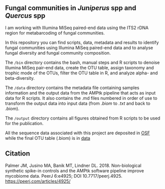 ## Fungal communities in *Juniperus* spp and *Quercus* spp

I am working with Illumina MiSeq paired-end data using the ITS2 rDNA region for metabarcoding of fungal communities. 

In this repository you can find scripts, data, metadata and results to identify fungal communities using Illumina MiSeq paired-end data and to analyse fungal diversity and fungal community composition. 

The `/bin` directory contains the bash, manual steps and R scripts to denoise Illumina MiSeq pair-end data, create the OTU table, assign taxonomy and trophic mode of the OTUs, filter the OTU table in R, and analyze alpha- and beta-diversity. 

The `/data` directory contains the metadata file containing samples information and the output data from the AMPtk pipeline that acts as input data for R scripts. It also contains the .md files numbered in order of use to transform the output data into input data (from *.biom* to *.txt* and back to *.biom*).  

The `/output` directory contains all figures obtained from R scripts to be used for the publication. 


All the sequence data associated with this project are deposited in [OSF](https://osf.io) while the final OTU table (.biom) is in [data](https://github.com/bc-anaisabel/juniperus_paper/tree/master/data)


## Citation
Palmer JM, Jusino MA, Banik MT, Lindner DL. 2018. Non-biological synthetic spike-in controls
        and the AMPtk software pipeline improve mycobiome data. PeerJ 6:e4925;
        DOI 10.7717/peerj.4925. https://peerj.com/articles/4925/
